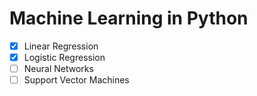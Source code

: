 # Machine Learning in Python
- [x] Linear Regression
- [x] Logistic Regression
- [ ] Neural Networks
- [ ] Support Vector Machines
